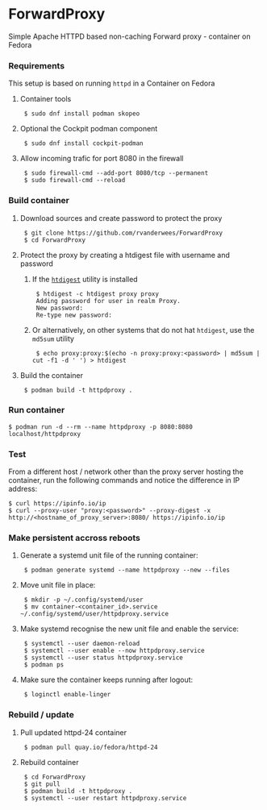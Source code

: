 # ForwardProxy
Simple Apache HTTPD based non-caching Forward proxy - container on Fedora


### Requirements
This setup is based on running `httpd` in a Container on Fedora
1. Container tools

        $ sudo dnf install podman skopeo
        
1. Optional the Cockpit podman component

        $ sudo dnf install cockpit-podman

1. Allow incoming trafic for port 8080 in the firewall

        $ sudo firewall-cmd --add-port 8080/tcp --permanent
        $ sudo firewall-cmd --reload



### Build container
1. Download sources and create password to protect the proxy

        $ git clone https://github.com/rvanderwees/ForwardProxy
        $ cd ForwardProxy

1. Protect the proxy by creating a htdigest file with username and password
    1. If the [`htdigest`](https://httpd.apache.org/docs/2.4/programs/htdigest.html) utility is installed 

            $ htdigest -c htdigest proxy proxy
            Adding password for user in realm Proxy.
            New password: 
            Re-type new password: 

    1. Or alternatively, on other systems that do not hat `htdigest`, use the `md5sum` utility

            $ echo proxy:proxy:$(echo -n proxy:proxy:<password> | md5sum | cut -f1 -d ' ') > htdigest

1. Build the container

        $ podman build -t httpdproxy .


### Run container

    $ podman run -d --rm --name httpdproxy -p 8080:8080 localhost/httpdproxy


### Test
From a different host / network other than the proxy server hosting the container, run the following commands and notice the difference in IP address:

    $ curl https://ipinfo.io/ip
    $ curl --proxy-user "proxy:<password>" --proxy-digest -x http://<hostname_of_proxy_server>:8080/ https://ipinfo.io/ip


### Make persistent accross reboots
1. Generate a systemd unit file of the running container:

        $ podman generate systemd --name httpdproxy --new --files

1. Move unit file in place:

        $ mkdir -p ~/.config/systemd/user
        $ mv container-<container_id>.service ~/.config/systemd/user/httpdproxy.service

1. Make systemd recognise the new unit file and enable the service:

        $ systemctl --user daemon-reload
        $ systemctl --user enable --now httpdproxy.service
        $ systemctl --user status httpdproxy.service
        $ podman ps

1. Make sure the container keeps running after logout:

        $ loginctl enable-linger
        


### Rebuild / update
1. Pull updated httpd-24 container

        $ podman pull quay.io/fedora/httpd-24
        
1. Rebuild container

        $ cd ForwardProxy
        $ git pull
        $ podman build -t httpdproxy .
        $ systemctl --user restart httpdproxy.service

